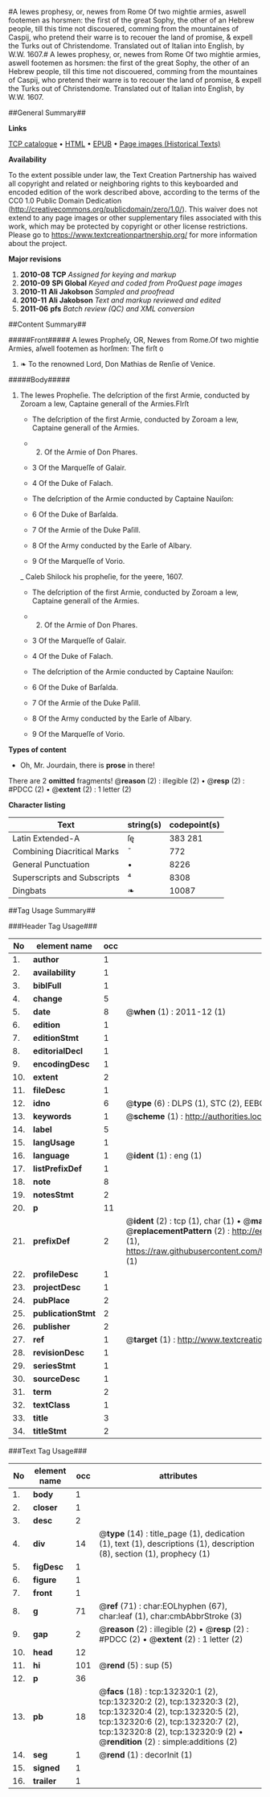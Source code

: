 #A Iewes prophesy, or, newes from Rome Of two mightie armies, aswell footemen as horsmen: the first of the great Sophy, the other of an Hebrew people, till this time not discouered, comming from the mountaines of Caspij, who pretend their warre is to recouer the land of promise, & expell the Turks out of Christendome. Translated out of Italian into English, by W.W. 1607.#
A Iewes prophesy, or, newes from Rome Of two mightie armies, aswell footemen as horsmen: the first of the great Sophy, the other of an Hebrew people, till this time not discouered, comming from the mountaines of Caspij, who pretend their warre is to recouer the land of promise, & expell the Turks out of Christendome. Translated out of Italian into English, by W.W. 1607.

##General Summary##

**Links**

[TCP catalogue](http://www.ota.ox.ac.uk/tcp/)  • 
[HTML](http://tei.it.ox.ac.uk/tcp/Texts-HTML/free/A73/A73588.html)  • 
[EPUB](http://tei.it.ox.ac.uk/tcp/Texts-EPUB/free/A73/A73588.epub) • 
[Page images (Historical Texts)](https://historicaltexts.jisc.ac.uk/eebo-99898186e)

**Availability**

To the extent possible under law, the Text Creation Partnership has waived all copyright and related or neighboring rights to this keyboarded and encoded edition of the work described above, according to the terms of the CC0 1.0 Public Domain Dedication (http://creativecommons.org/publicdomain/zero/1.0/). This waiver does not extend to any page images or other supplementary files associated with this work, which may be protected by copyright or other license restrictions. Please go to https://www.textcreationpartnership.org/ for more information about the project.

**Major revisions**

1. __2010-08__ __TCP__ *Assigned for keying and markup*
1. __2010-09__ __SPi Global__ *Keyed and coded from ProQuest page images*
1. __2010-11__ __Ali Jakobson__ *Sampled and proofread*
1. __2010-11__ __Ali Jakobson__ *Text and markup reviewed and edited*
1. __2011-06__ __pfs__ *Batch review (QC) and XML conversion*

##Content Summary##

#####Front#####
A Iewes Propheſy, OR, Newes from Rome.Of two mightie Armies, aſwell footemen as horſmen: The firſt o
1. ❧ To the renowned Lord, Don Mathias de Renſie of Venice.

#####Body#####

1. The Iewes Propheſie.
The deſcription of the first Armie, conducted by Zoroam a Iew, Captaine generall of the Armies.FIrſt
      * The deſcription of the first Armie, conducted by Zoroam a Iew, Captaine generall of the Armies.

      * 2. Of the Armie of Don Phares.

      * 3 Of the Marqueſſe of Galair.

      * 4 Of the Duke of Falach.

      * The deſcription of the Armie conducted by Captaine Nauiſon:

      * 6 Of the Duke of Barſalda.

      * 7 Of the Armie of the Duke Paſill.

      * 8 Of the Army conducted by the Earle of Albary.

      * 9 Of the Marqueſſe of Vorio.

    _ Caleb Shilock his propheſie, for the yeere, 1607.

      * The deſcription of the first Armie, conducted by Zoroam a Iew, Captaine generall of the Armies.

      * 2. Of the Armie of Don Phares.

      * 3 Of the Marqueſſe of Galair.

      * 4 Of the Duke of Falach.

      * The deſcription of the Armie conducted by Captaine Nauiſon:

      * 6 Of the Duke of Barſalda.

      * 7 Of the Armie of the Duke Paſill.

      * 8 Of the Army conducted by the Earle of Albary.

      * 9 Of the Marqueſſe of Vorio.

**Types of content**

  * Oh, Mr. Jourdain, there is **prose** in there!

There are 2 **omitted** fragments! 
 @__reason__ (2) : illegible (2)  •  @__resp__ (2) : #PDCC (2)  •  @__extent__ (2) : 1 letter (2)

**Character listing**


|Text|string(s)|codepoint(s)|
|---|---|---|
|Latin Extended-A|ſę|383 281|
|Combining             Diacritical Marks|̄|772|
|General Punctuation|•|8226|
|Superscripts             and Subscripts|⁴|8308|
|Dingbats|❧|10087|

##Tag Usage Summary##

###Header Tag Usage###

|No|element name|occ|attributes|
|---|---|---|---|
|1.|__author__|1||
|2.|__availability__|1||
|3.|__biblFull__|1||
|4.|__change__|5||
|5.|__date__|8| @__when__ (1) : 2011-12 (1)|
|6.|__edition__|1||
|7.|__editionStmt__|1||
|8.|__editorialDecl__|1||
|9.|__encodingDesc__|1||
|10.|__extent__|2||
|11.|__fileDesc__|1||
|12.|__idno__|6| @__type__ (6) : DLPS (1), STC (2), EEBO-CITATION (1), PROQUEST (1), VID (1)|
|13.|__keywords__|1| @__scheme__ (1) : http://authorities.loc.gov/ (1)|
|14.|__label__|5||
|15.|__langUsage__|1||
|16.|__language__|1| @__ident__ (1) : eng (1)|
|17.|__listPrefixDef__|1||
|18.|__note__|8||
|19.|__notesStmt__|2||
|20.|__p__|11||
|21.|__prefixDef__|2| @__ident__ (2) : tcp (1), char (1)  •  @__matchPattern__ (2) : ([0-9\-]+):([0-9IVX]+) (1), (.+) (1)  •  @__replacementPattern__ (2) : http://eebo.chadwyck.com/downloadtiff?vid=$1&page=$2 (1), https://raw.githubusercontent.com/textcreationpartnership/Texts/master/tcpchars.xml#$1 (1)|
|22.|__profileDesc__|1||
|23.|__projectDesc__|1||
|24.|__pubPlace__|2||
|25.|__publicationStmt__|2||
|26.|__publisher__|2||
|27.|__ref__|1| @__target__ (1) : http://www.textcreationpartnership.org/docs/. (1)|
|28.|__revisionDesc__|1||
|29.|__seriesStmt__|1||
|30.|__sourceDesc__|1||
|31.|__term__|2||
|32.|__textClass__|1||
|33.|__title__|3||
|34.|__titleStmt__|2||


###Text Tag Usage###

|No|element name|occ|attributes|
|---|---|---|---|
|1.|__body__|1||
|2.|__closer__|1||
|3.|__desc__|2||
|4.|__div__|14| @__type__ (14) : title_page (1), dedication (1), text (1), descriptions (1), description (8), section (1), prophecy (1)|
|5.|__figDesc__|1||
|6.|__figure__|1||
|7.|__front__|1||
|8.|__g__|71| @__ref__ (71) : char:EOLhyphen (67), char:leaf (1), char:cmbAbbrStroke (3)|
|9.|__gap__|2| @__reason__ (2) : illegible (2)  •  @__resp__ (2) : #PDCC (2)  •  @__extent__ (2) : 1 letter (2)|
|10.|__head__|12||
|11.|__hi__|101| @__rend__ (5) : sup (5)|
|12.|__p__|36||
|13.|__pb__|18| @__facs__ (18) : tcp:132320:1 (2), tcp:132320:2 (2), tcp:132320:3 (2), tcp:132320:4 (2), tcp:132320:5 (2), tcp:132320:6 (2), tcp:132320:7 (2), tcp:132320:8 (2), tcp:132320:9 (2)  •  @__rendition__ (2) : simple:additions (2)|
|14.|__seg__|1| @__rend__ (1) : decorInit (1)|
|15.|__signed__|1||
|16.|__trailer__|1||

